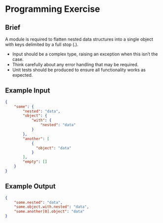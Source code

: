 # Programming Exercise

## Brief

A module is required to flatten nested data structures into a single object with keys delimited by a full stop (.).

- Input should be a complex type, raising an exception when this isn’t the case.
- Think carefully about any error handling that may be required.
- Unit tests should be produced to ensure all functionality works as expected.

## Example Input 
```json
{
    "some": {
        "nested": "data",
        "object": {
            "with": {
                "nested": "data"
            }
        },
        "another": [
            {
              "object": "data"
            }
        ],
        "empty": []
    }
}
```
## Example Output
```json
{
    "some.nested": "data",
    "some.object.with.nested": "data",
    "some.another[0].object": "data"
}
```
